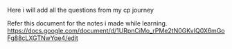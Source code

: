 Here i will add all the questions from my cp journey

Refer this document for the notes i made while learning.
https://docs.google.com/document/d/1URpnCiMo_rPMe2tN0GKvIQ0X6mGoFg88cLXGTNwYqe4/edit